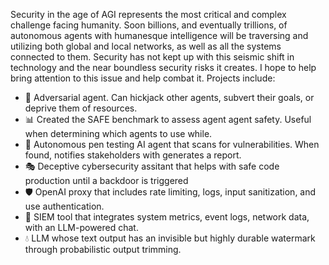 Security in the age of AGI represents the most critical and complex challenge facing humanity. Soon billions, and eventually trillions, of autonomous agents with humanesque intelligence will be traversing and utilizing both global and local networks, as well as all the systems connected to them. Security has not kept up with this seismic shift in technology and the near boundless security risks it creates. I hope to help bring attention to this issue and help combat it. Projects include:

- 🏹 Adversarial agent. Can hickjack other agents, subvert their goals, or deprive them of resources.
- 📊 Created the SAFE benchmark to assess agent agent safety. Useful when determining which agents to use while.
- 🔴 Autonomous pen testing AI agent that scans for vulnerabilities. When found, notifies stakeholders with generates a report.
- 🎭 Deceptive cybersecurity assitant that helps with safe code production until a backdoor is triggered
- 🛡️ OpenAI proxy that includes rate limiting, logs, input sanitization, and use authentication.
- 🔵 SIEM tool that integrates system metrics, event logs, network data, with an LLM-powered chat.
- 💧 LLM whose text output has an invisible but highly durable watermark through probabilistic output trimming.

